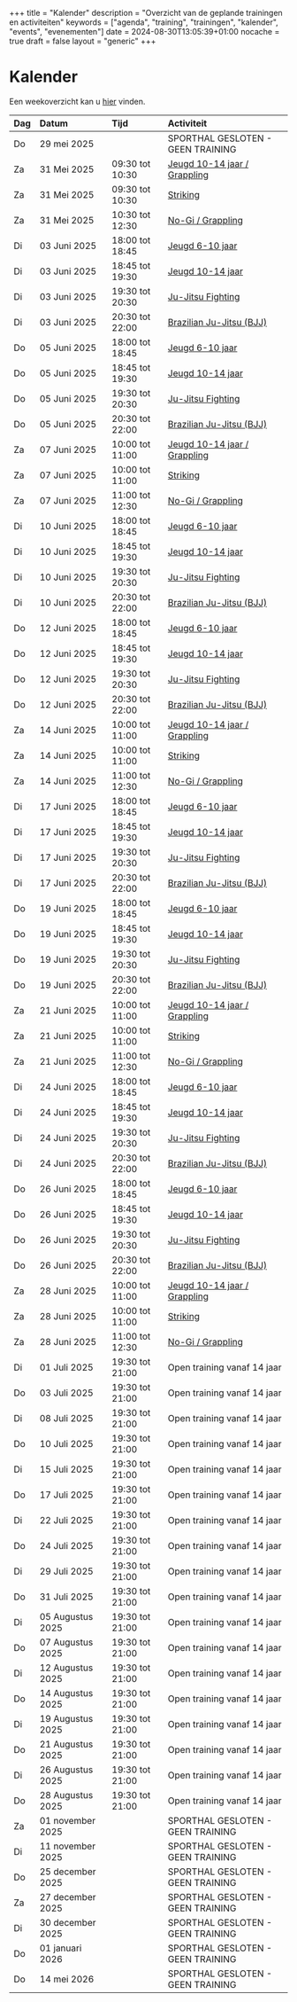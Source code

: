 +++
title = "Kalender"
description = "Overzicht van de geplande trainingen en activiteiten"
keywords = ["agenda", "training", "trainingen", "kalender", "events", "evenementen"]
date = 2024-08-30T13:05:39+01:00
nocache = true
draft = false
layout = "generic"
+++

# Kalender

Een weekoverzicht kan u [hier](/trainingen) vinden.

| Dag | Datum            | Tijd            | Activiteit                             |
|:----|:-----------------|:----------------|:---------------------------------------|
| Do  | 29 mei 2025      |                 | SPORTHAL GESLOTEN - GEEN TRAINING      |
| Za  | 31 Mei 2025      | 09:30 tot 10:30 | [Jeugd 10-14 jaar / Grappling](/jeugd) |
| Za  | 31 Mei 2025      | 09:30 tot 10:30 | [Striking](/striking)                  |
| Za  | 31 Mei 2025      | 10:30 tot 12:30 | [No-Gi / Grappling](/grappling)        |
| Di  | 03 Juni 2025     | 18:00 tot 18:45 | [Jeugd 6-10 jaar](/jeugd)              |
| Di  | 03 Juni 2025     | 18:45 tot 19:30 | [Jeugd 10-14 jaar](/jeugd)             |
| Di  | 03 Juni 2025     | 19:30 tot 20:30 | [Ju-Jitsu Fighting](/fighting)         |
| Di  | 03 Juni 2025     | 20:30 tot 22:00 | [Brazilian Ju-Jitsu (BJJ)](/bjj)       |
| Do  | 05 Juni 2025     | 18:00 tot 18:45 | [Jeugd 6-10 jaar](/jeugd)              |
| Do  | 05 Juni 2025     | 18:45 tot 19:30 | [Jeugd 10-14 jaar](/jeugd)             |
| Do  | 05 Juni 2025     | 19:30 tot 20:30 | [Ju-Jitsu Fighting](/fighting)         |
| Do  | 05 Juni 2025     | 20:30 tot 22:00 | [Brazilian Ju-Jitsu (BJJ)](/bjj)       |
| Za  | 07 Juni 2025     | 10:00 tot 11:00 | [Jeugd 10-14 jaar / Grappling](/jeugd) |
| Za  | 07 Juni 2025     | 10:00 tot 11:00 | [Striking](/striking)                  |
| Za  | 07 Juni 2025     | 11:00 tot 12:30 | [No-Gi / Grappling](/grappling)        |
| Di  | 10 Juni 2025     | 18:00 tot 18:45 | [Jeugd 6-10 jaar](/jeugd)              |
| Di  | 10 Juni 2025     | 18:45 tot 19:30 | [Jeugd 10-14 jaar](/jeugd)             |
| Di  | 10 Juni 2025     | 19:30 tot 20:30 | [Ju-Jitsu Fighting](/fighting)         |
| Di  | 10 Juni 2025     | 20:30 tot 22:00 | [Brazilian Ju-Jitsu (BJJ)](/bjj)       |
| Do  | 12 Juni 2025     | 18:00 tot 18:45 | [Jeugd 6-10 jaar](/jeugd)              |
| Do  | 12 Juni 2025     | 18:45 tot 19:30 | [Jeugd 10-14 jaar](/jeugd)             |
| Do  | 12 Juni 2025     | 19:30 tot 20:30 | [Ju-Jitsu Fighting](/fighting)         |
| Do  | 12 Juni 2025     | 20:30 tot 22:00 | [Brazilian Ju-Jitsu (BJJ)](/bjj)       |
| Za  | 14 Juni 2025     | 10:00 tot 11:00 | [Jeugd 10-14 jaar / Grappling](/jeugd) |
| Za  | 14 Juni 2025     | 10:00 tot 11:00 | [Striking](/striking)                  |
| Za  | 14 Juni 2025     | 11:00 tot 12:30 | [No-Gi / Grappling](/grappling)        |
| Di  | 17 Juni 2025     | 18:00 tot 18:45 | [Jeugd 6-10 jaar](/jeugd)              |
| Di  | 17 Juni 2025     | 18:45 tot 19:30 | [Jeugd 10-14 jaar](/jeugd)             |
| Di  | 17 Juni 2025     | 19:30 tot 20:30 | [Ju-Jitsu Fighting](/fighting)         |
| Di  | 17 Juni 2025     | 20:30 tot 22:00 | [Brazilian Ju-Jitsu (BJJ)](/bjj)       |
| Do  | 19 Juni 2025     | 18:00 tot 18:45 | [Jeugd 6-10 jaar](/jeugd)              |
| Do  | 19 Juni 2025     | 18:45 tot 19:30 | [Jeugd 10-14 jaar](/jeugd)             |
| Do  | 19 Juni 2025     | 19:30 tot 20:30 | [Ju-Jitsu Fighting](/fighting)         |
| Do  | 19 Juni 2025     | 20:30 tot 22:00 | [Brazilian Ju-Jitsu (BJJ)](/bjj)       |
| Za  | 21 Juni 2025     | 10:00 tot 11:00 | [Jeugd 10-14 jaar / Grappling](/jeugd) |
| Za  | 21 Juni 2025     | 10:00 tot 11:00 | [Striking](/striking)                  |
| Za  | 21 Juni 2025     | 11:00 tot 12:30 | [No-Gi / Grappling](/grappling)        |
| Di  | 24 Juni 2025     | 18:00 tot 18:45 | [Jeugd 6-10 jaar](/jeugd)              |
| Di  | 24 Juni 2025     | 18:45 tot 19:30 | [Jeugd 10-14 jaar](/jeugd)             |
| Di  | 24 Juni 2025     | 19:30 tot 20:30 | [Ju-Jitsu Fighting](/fighting)         |
| Di  | 24 Juni 2025     | 20:30 tot 22:00 | [Brazilian Ju-Jitsu (BJJ)](/bjj)       |
| Do  | 26 Juni 2025     | 18:00 tot 18:45 | [Jeugd 6-10 jaar](/jeugd)              |
| Do  | 26 Juni 2025     | 18:45 tot 19:30 | [Jeugd 10-14 jaar](/jeugd)             |
| Do  | 26 Juni 2025     | 19:30 tot 20:30 | [Ju-Jitsu Fighting](/fighting)         |
| Do  | 26 Juni 2025     | 20:30 tot 22:00 | [Brazilian Ju-Jitsu (BJJ)](/bjj)       |
| Za  | 28 Juni 2025     | 10:00 tot 11:00 | [Jeugd 10-14 jaar / Grappling](/jeugd) |
| Za  | 28 Juni 2025     | 10:00 tot 11:00 | [Striking](/striking)                  |
| Za  | 28 Juni 2025     | 11:00 tot 12:30 | [No-Gi / Grappling](/grappling)        |
| Di  | 01 Juli 2025     | 19:30 tot 21:00 | Open training vanaf 14 jaar            |
| Do  | 03 Juli 2025     | 19:30 tot 21:00 | Open training vanaf 14 jaar            |
| Di  | 08 Juli 2025     | 19:30 tot 21:00 | Open training vanaf 14 jaar            |
| Do  | 10 Juli 2025     | 19:30 tot 21:00 | Open training vanaf 14 jaar            |
| Di  | 15 Juli 2025     | 19:30 tot 21:00 | Open training vanaf 14 jaar            |
| Do  | 17 Juli 2025     | 19:30 tot 21:00 | Open training vanaf 14 jaar            |
| Di  | 22 Juli 2025     | 19:30 tot 21:00 | Open training vanaf 14 jaar            |
| Do  | 24 Juli 2025     | 19:30 tot 21:00 | Open training vanaf 14 jaar            |
| Di  | 29 Juli 2025     | 19:30 tot 21:00 | Open training vanaf 14 jaar            |
| Do  | 31 Juli 2025     | 19:30 tot 21:00 | Open training vanaf 14 jaar            |
| Di  | 05 Augustus 2025 | 19:30 tot 21:00 | Open training vanaf 14 jaar            |
| Do  | 07 Augustus 2025 | 19:30 tot 21:00 | Open training vanaf 14 jaar            |
| Di  | 12 Augustus 2025 | 19:30 tot 21:00 | Open training vanaf 14 jaar            |
| Do  | 14 Augustus 2025 | 19:30 tot 21:00 | Open training vanaf 14 jaar            |
| Di  | 19 Augustus 2025 | 19:30 tot 21:00 | Open training vanaf 14 jaar            |
| Do  | 21 Augustus 2025 | 19:30 tot 21:00 | Open training vanaf 14 jaar            |
| Di  | 26 Augustus 2025 | 19:30 tot 21:00 | Open training vanaf 14 jaar            |
| Do  | 28 Augustus 2025 | 19:30 tot 21:00 | Open training vanaf 14 jaar            |
| Za  | 01 november 2025 |                 | SPORTHAL GESLOTEN - GEEN TRAINING      |
| Di  | 11 november 2025 |                 | SPORTHAL GESLOTEN - GEEN TRAINING      |
| Do  | 25 december 2025 |                 | SPORTHAL GESLOTEN - GEEN TRAINING      |
| Za  | 27 december 2025 |                 | SPORTHAL GESLOTEN - GEEN TRAINING      |
| Di  | 30 december 2025 |                 | SPORTHAL GESLOTEN - GEEN TRAINING      |
| Do  | 01 januari 2026  |                 | SPORTHAL GESLOTEN - GEEN TRAINING      |
| Do  | 14 mei 2026      |                 | SPORTHAL GESLOTEN - GEEN TRAINING      |
